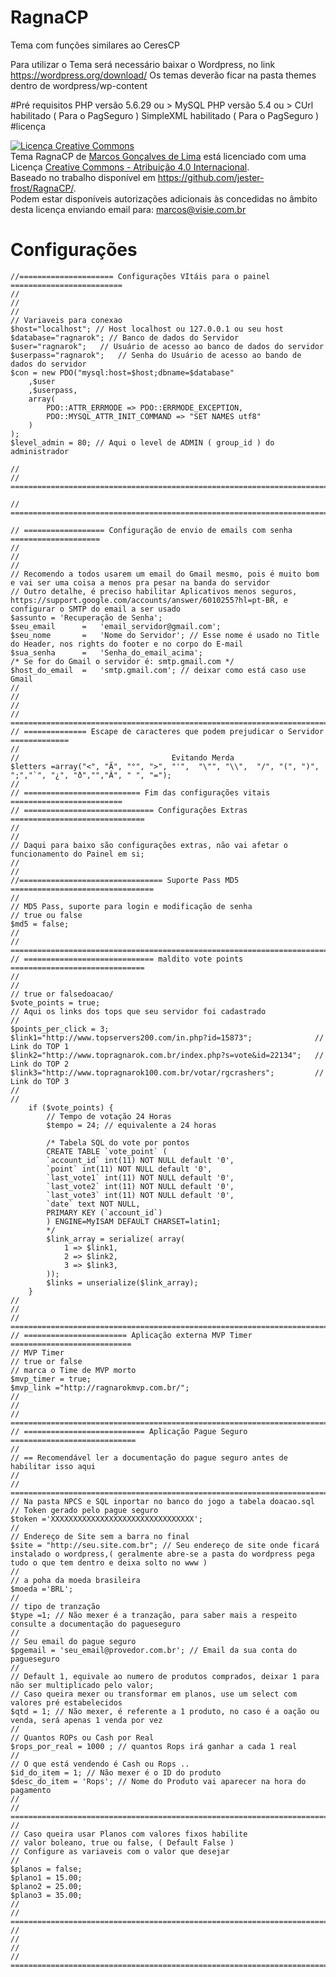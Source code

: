 # RagnaCP
Tema com funções similares ao CeresCP

Para utilizar o Tema será necessário baixar o Wordpress, no link https://wordpress.org/download/
Os temas deverão ficar na pasta themes dentro de wordpress/wp-content

#Pré requisitos
	PHP versão 5.6.29 ou >
	MySQL PHP versão 5.4 ou >
	CUrl habilitado ( Para o PagSeguro )
	SimpleXML habilitado ( Para o PagSeguro )
#licença

<a rel="license" href="http://creativecommons.org/licenses/by/4.0/"><img alt="Licença Creative Commons" style="border-width:0" src="https://i.creativecommons.org/l/by/4.0/88x31.png" /></a><br /><span xmlns:dct="http://purl.org/dc/terms/" href="http://purl.org/dc/dcmitype/Dataset" property="dct:title" rel="dct:type">Tema RagnaCP</span> de <a xmlns:cc="http://creativecommons.org/ns#" href="ragnacrashers.com.br" property="cc:attributionName" rel="cc:attributionURL">Marcos Gonçalves de Lima</a> está licenciado com uma Licença <a rel="license" href="http://creativecommons.org/licenses/by/4.0/">Creative Commons - Atribuição 4.0 Internacional</a>.<br />Baseado no trabalho disponível em <a xmlns:dct="http://purl.org/dc/terms/" href="https://github.com/jester-frost/RagnaCP/" rel="dct:source">https://github.com/jester-frost/RagnaCP/</a>.<br />Podem estar disponíveis autorizações adicionais às concedidas no âmbito desta licença enviando email para: <a xmlns:cc="http://creativecommons.org/ns#" href="mailto:marcos@visie.com.br" rel="cc:morePermissions">marcos@visie.com.br</a>

# Configurações
    //===================== Configurações VItáis para o painel =========================
    //
    //
    //
    // Variaveis para conexao
    $host="localhost"; // Host localhost ou 127.0.0.1 ou seu host
    $database="ragnarok"; // Banco de dados do Servidor
    $user="ragnarok";   // Usuário de acesso ao banco de dados do servidor
    $userpass="ragnarok";   // Senha do Usuário de acesso ao bando de dados do servidor
    $con = new PDO("mysql:host=$host;dbname=$database"
        ,$user
        ,$userpass,
        array(
            PDO::ATTR_ERRMODE => PDO::ERRMODE_EXCEPTION,
            PDO::MYSQL_ATTR_INIT_COMMAND => "SET NAMES utf8"
        )
    );
    $level_admin = 80; // Aqui o level de ADMIN ( group_id ) do administrador
    
    //
    // =================================================================================

    // =================================================================================
    
    // ================== Configuração de envio de emails com senha ====================
    //
    //
    //
    // Recomendo a todos usarem um email do Gmail mesmo, pois é muito bom e vai ser uma coisa a menos pra pesar na banda do servidor
    // Outro detalhe, é preciso habilitar Aplicativos menos seguros, https://support.google.com/accounts/answer/6010255?hl=pt-BR, e configurar o SMTP do email a ser usado
    $assunto = 'Recuperação de Senha';
    $seu_email      =   'email_servidor@gmail.com';
    $seu_nome       =   'Nome do Servidor'; // Esse nome é usado no Title do Header, nos rights do footer e no corpo do E-mail
    $sua_senha      =   'Senha_do_email_acima';
    /* Se for do Gmail o servidor é: smtp.gmail.com */
    $host_do_email  =   'smtp.gmail.com'; // deixar como está caso use Gmail
    //
    //
    //
    // =================================================================================
    // ============== Escape de caracteres que podem prejudicar o Servidor =============
    //
    //                                  Evitando Merda
    $letters =array("<", "Ã", "°", ">", "'",  "\"", "\\",  "/", "(", ")", ";","`", "¿", "ð","","Â", " ", "=");
    //
    // ========================== Fim das configurações vitais =========================
    // ============================= Configurações Extras ==============================
    //
    //
    // Daqui para baixo são configurações extras, não vai afetar o funcionamento do Painel em si;
    //
    //
    //================================ Suporte Pass MD5 ================================
    //
    // MD5 Pass, suporte para login e modificação de senha
    // true ou false
    $md5 = false;
    //
    // ================================================================================
    // ============================= maldito vote points ==============================
    //
    // 
    // true or falsedoacao/
    $vote_points = true;
    // Aqui os links dos tops que seu servidor foi cadastrado
    //
    $points_per_click = 3;
    $link1="http://www.topservers200.com/in.php?id=15873";              // Link do TOP 1
    $link2="http://www.topragnarok.com.br/index.php?s=vote&id=22134";   // Link do TOP 2
    $link3="http://www.topragnarok100.com.br/votar/rgcrashers";         // Link do TOP 3
    //
    //
        if ($vote_points) {
            // Tempo de votação 24 Horas
            $tempo = 24; // equivalente a 24 horas
            
            /* Tabela SQL do vote por pontos
            CREATE TABLE `vote_point` (
            `account_id` int(11) NOT NULL default '0',
            `point` int(11) NOT NULL default '0',
            `last_vote1` int(11) NOT NULL default '0',
            `last_vote2` int(11) NOT NULL default '0',
            `last_vote3` int(11) NOT NULL default '0',
            `date` text NOT NULL,
            PRIMARY KEY (`account_id`)
            ) ENGINE=MyISAM DEFAULT CHARSET=latin1;
            */
            $link_array = serialize( array(
                1 => $link1,
                2 => $link2,
                3 => $link3,
            ));
            $links = unserialize($link_array);
        }
    //
    //
    // ===============================================================================
    // ======================= Aplicação externa MVP Timer ===========================
    // MVP Timer
    // true or false
    // marca o Time de MVP morto
    $mvp_timer = true;
    $mvp_link ="http://ragnarokmvp.com.br/";
    //
    //
    // ===============================================================================
    // =========================== Aplicação Pague Seguro ============================
    //
    // == Recomendável ler a documentação do pague seguro antes de habilitar isso aqui
    //
    // ===============================================================================
    // Na pasta NPCS e SQL inportar no banco do jogo a tabela doacao.sql
    // Token gerado pelo pague seguro
    $token ='XXXXXXXXXXXXXXXXXXXXXXXXXXXXXXXX';
    //
    // Endereço de Site sem a barra no final 
    $site = "http://seu.site.com.br"; // Seu endereço de site onde ficará instalado o wordpress,( geralmente abre-se a pasta do wordpress pega tudo o que tem dentro e deixa solto no www )
    //
    // a poha da moeda brasileira
    $moeda ='BRL';
    //
    // tipo de tranzação 
    $type =1; // Não mexer é a tranzação, para saber mais a respeito consulte a documentação do pagueseguro
    //
    // Seu email do pague seguro
    $pgemail = 'seu_email@provedor.com.br'; // Email da sua conta do pagueseguro
    //
    // Default 1, equivale ao numero de produtos comprados, deixar 1 para não ser multiplicado pelo valor;
    // Caso queira mexer ou transformar em planos, use um select com valores pré estabelecidos
    $qtd = 1; // Não mexer, é referente a 1 produto, no caso é a oação ou venda, será apenas 1 venda por vez
    //
    // Quantos ROPs ou Cash por Real
    $rops_por_real = 1000 ; // quantos Rops irá ganhar a cada 1 real
    //
    // O que está vendendo é Cash ou Rops ..
    $id_do_item = 1; // Não mexer é o ID do produto
    $desc_do_item = 'Rops'; // Nome do Produto vai aparecer na hora do pagamento
    //
    // ===============================================================================
    //
    // Caso queira usar Planos com valores fixos habilite 
    // valor boleano, true ou false, ( Default False )
    // Configure as variaveis com o valor que desejar
    //
    $planos = false;
    $plano1 = 15.00;
    $plano2 = 25.00;
    $plano3 = 35.00;
    //
    // ===============================================================================
    //
    //
    //
    // ===============================================================================
